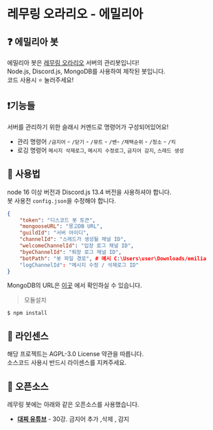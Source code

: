 # 레무링 오라리오 - 에밀리아

## ❓ 에밀리아 봇

에밀리아 봇은 [레무링 오라리오](https://rem-guilds.xyz) 서버의 관리봇입니다!  
Node.js, Discord.js, MongoDB를 사용하여 제작된 봇입니다.  
코드 사용시  ⭐ 눌러주세요!
  
  
## ❗기능들

서버를 관리하기 위한 슬래시 커멘드로 명령어가 구성되어있어요!  

*  관리 명령어 `/금지어` - `/닫기` - `/뮤트` - `/밴`- `/채택순위` - `/청소` - `/킥`
*  로깅 명령어 `메시지 삭제로그`, `메시지 수정로그`, `금지어 감지`, `스레드 생성`

## 📝 사용법

node 16 이상 버전과 Discord.js 13.4 버전을 사용하셔야 합니다.  
봇 사용전 `config.json`을 수정해야 합니다.  
```json
{
    "token": "디스코드 봇 토큰",
    "mongooseURL": "몽고DB URL",
    "guildId": "서버 아이디",
    "channelId": "스레드가 생성될 채널 ID",
    "welcomeChannelId": "입장 로그 채널 ID",
    "byeChannelId": "퇴장 로그 채널 ID",
    "botPath": "봇 파일 경로", # 예시 C:\Users\user\Downloads/emilia
    "logChannelId": "메시지 수정 / 삭제로그 ID"
}
```

MongoDB의 URL은 [이곳](https://youtu.be/u-XiI28XRh4) 에서 확인하실 수 있습니다.

> 모듈설치
```shell
$ npm install
```


## 📖 라인센스

해당 프로젝트는 AGPL-3.0 License 약관을 따릅니다.  
소스코드 사용시 반드시 라이센스를 지켜주세요.

## 📜 오픈소스

레무링 봇에는 아래와 같은 오픈소스를 사용했습니다.

* **[대찌 유튜브](https://www.youtube.com/watch?v=L_pB0g4i0_M)** - 30강. 금지어 추가 ,삭제 , 감지
